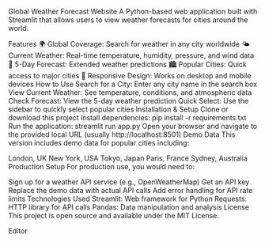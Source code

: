 Global Weather Forecast Website
A Python-based web application built with Streamlit that allows users to view weather forecasts for cities around the world.

Features
🌍 Global Coverage: Search for weather in any city worldwide
🌤️ Current Weather: Real-time temperature, humidity, pressure, and wind data
📅 5-Day Forecast: Extended weather predictions
🏙️ Popular Cities: Quick access to major cities
📱 Responsive Design: Works on desktop and mobile devices
How to Use
Search for a City: Enter any city name in the search box
View Current Weather: See temperature, conditions, and atmospheric data
Check Forecast: View the 5-day weather prediction
Quick Select: Use the sidebar to quickly select popular cities
Installation & Setup
Clone or download this project
Install dependencies:
pip install -r requirements.txt
Run the application:
streamlit run app.py
Open your browser and navigate to the provided local URL (usually http://localhost:8501)
Demo Data
This version includes demo data for popular cities including:

London, UK
New York, USA
Tokyo, Japan
Paris, France
Sydney, Australia
Production Setup
For production use, you would need to:

Sign up for a weather API service (e.g., OpenWeatherMap)
Get an API key
Replace the demo data with actual API calls
Add error handling for API rate limits
Technologies Used
Streamlit: Web framework for Python
Requests: HTTP library for API calls
Pandas: Data manipulation and analysis
License
This project is open source and available under the MIT License.

Editor
